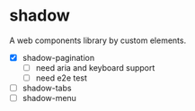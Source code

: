 # shadow
A web components library by custom elements.

- [x] shadow-pagination
    + [ ] need aria and keyboard support
    + [ ] need e2e test
- [ ] shadow-tabs
- [ ] shadow-menu
